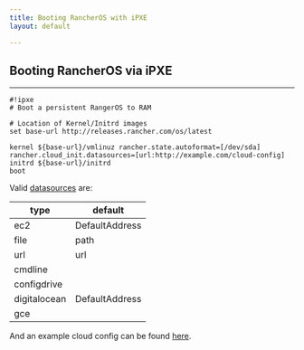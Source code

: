 ```yaml
---
title: Booting RancherOS with iPXE
layout: default

---
```

## Booting RancherOS via iPXE
----

```
#!ipxe
# Boot a persistent RangerOS to RAM

# Location of Kernel/Initrd images
set base-url http://releases.rancher.com/os/latest

kernel ${base-url}/vmlinuz rancher.state.autoformat=[/dev/sda] rancher.cloud_init.datasources=[url:http://example.com/cloud-config]
initrd ${base-url}/initrd
boot
```

Valid [datasources](https://github.com/rancherio/os/blob/3338c4ac63597940bcde7e6005f1cc09287062a2/cmd/cloudinit/cloudinit.go#L378) are:

| type | default |  
|---|---|
| ec2 | DefaultAddress | 
| file | path |
| url | url |
| cmdline |  |
| configdrive |  |
| digitalocean | DefaultAddress |
| gce |  |

And an example cloud config can be found [here](http://rancherio.github.io/os/docs/cloud-config/).
